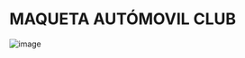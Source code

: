 # MAQUETA AUTÓMOVIL CLUB

![image](https://user-images.githubusercontent.com/84351657/230686020-2fe1d1d2-c63d-4942-83e8-d047c7f46d9b.png)
